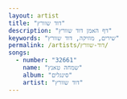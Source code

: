 ```yaml
---
layout: artist
title: "דוד שוורץ"
description: "דף האמן דוד שוורץ"
keywords: "שירים, מוזיקה, דוד שוורץ"
permalink: /artists/דוד-שוורץ/
songs:
  - number: "32661"
    name: "שמחה טאנץ"
    album: "סינגלים"
    artist: "דוד שוורץ"
---
```

